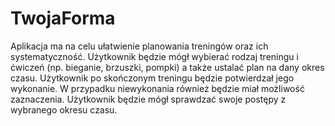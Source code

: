 # TwojaForma
Aplikacja ma na celu ułatwienie planowania treningów oraz ich systematyczność. Użytkownik będzie mógł wybierać rodzaj treningu i ćwiczeń (np. bieganie, brzuszki, pompki) a także ustalać plan na dany okres czasu. Użytkownik po skończonym treningu będzie potwierdzał jego wykonanie. W przypadku niewykonania również będzie miał możliwość zaznaczenia. Użytkownik będzie mógł sprawdzać swoje postępy z wybranego okresu czasu.
